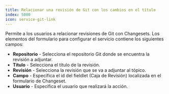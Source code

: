 ```yaml
---
title: Relacionar una revisión de Git con los cambios en el título
index: 5000
icon: service-git-link
---
```


Permite a los usuarios a relacionar revisiones de Git con Changesets. Los elementos del formulario para configurar el
servicio contiene los siguientes campos:

- **Repositorio** - Selecciona el repositorio Git donde se encuentra la revisión a adjuntar.
- **Título** - Selecciona el título de la revisión.
- **Revisión** - Selecciona la revisión que se va a adjuntar al tópico.
- **Campo** - Especifica el id del fieldlet (Caja de Revisión) localizada en el formulario de Changeset.
- **Usuario** - Especifica el usuario que realizará la acción.
